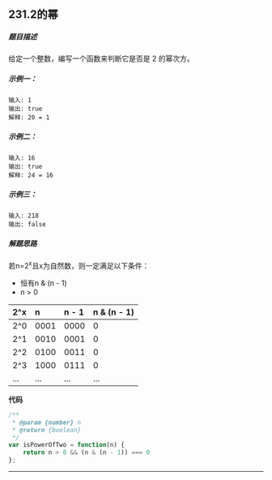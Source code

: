 ## 231.2的幂

##### 题目描述

给定一个整数，编写一个函数来判断它是否是 2 的幂次方。

##### 示例一：
```
输入: 1
输出: true
解释: 20 = 1
```

##### 示例二：
```
输入: 16
输出: true
解释: 24 = 16
```

##### 示例三：
```
输入: 218
输出: false
```

##### 解题思路

若n=2<sup>x</sup>且x为自然数，则一定满足以下条件：
- 恒有n & (n - 1)
- n > 0

2^x | n     | n - 1   | n & (n - 1)
:-  | :-    | :-      |:-
2^0 | 0001  |0000     |0
2^1 | 0010  |0001     |0
2^2 | 0100  |0011     |0
2^3 | 1000  |0111     |0
... | ...   |...      |...

**代码**
```javascript
/**
 * @param {number} n
 * @return {boolean}
 */
var isPowerOfTwo = function(n) {
    return n > 0 && (n & (n - 1)) === 0
};
```

------